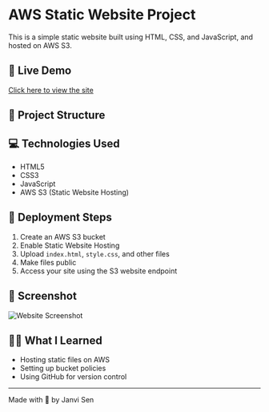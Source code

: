 # AWS Static Website Project

This is a simple static website built using HTML, CSS, and JavaScript, and hosted on AWS S3.

## 🔗 Live Demo

[Click here to view the site]([https://your-s3-site-link.com](http://janvibucket.s3-website-us-east-1.amazonaws.com/))

## 📁 Project Structure

## 💻 Technologies Used
- HTML5
- CSS3
- JavaScript
- AWS S3 (Static Website Hosting)

## 🚀 Deployment Steps

1. Create an AWS S3 bucket
2. Enable Static Website Hosting
3. Upload `index.html`, `style.css`, and other files
4. Make files public
5. Access your site using the S3 website endpoint

## 📸 Screenshot

![Website Screenshot](![mywebsite](https://github.com/user-attachments/assets/9d03b9f6-7b48-4015-97d2-51ae95188b56)
)

## 🙋‍♂️ What I Learned

- Hosting static files on AWS
- Setting up bucket policies
- Using GitHub for version control

---

Made with 💜 by Janvi Sen
